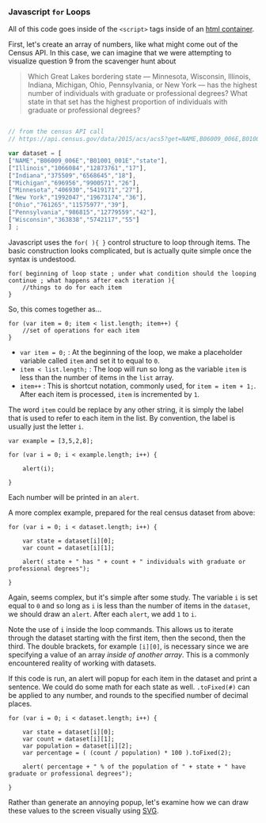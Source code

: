 ### Javascript `for` Loops

All of this code goes inside of the `<script>` tags inside of an [html container](html_basics.md).

First, let's create an array of numbers, like what might come out of the Census API. In this case, we can imagine that we were attempting to visualize question 9 from the scavenger hunt about 

> Which Great Lakes bordering state — Minnesota, Wisconsin, Illinois, Indiana, Michigan, Ohio, Pennsylvania, or New York — has the highest number of individuals with graduate or professional degrees? What state in that set has the highest proportion of individuals with graduate or professional degrees?

```javascript

// from the census API call
// https://api.census.gov/data/2015/acs/acs5?get=NAME,B06009_006E,B01001_001E&for=state:27,55,17,18,26,39,42,36

var dataset = [
["NAME","B06009_006E","B01001_001E","state"],
["Illinois","1066084","12873761","17"],
["Indiana","375509","6568645","18"],
["Michigan","696956","9900571","26"],
["Minnesota","406930","5419171","27"],
["New York","1992047","19673174","36"],
["Ohio","761265","11575977","39"],
["Pennsylvania","986815","12779559","42"],
["Wisconsin","363838","5742117","55"]
] ;

```

Javascript uses the `for( ){ }` control structure to loop through items. The basic construction looks complicated, but is actually quite simple once the syntax is undestood.

```
for( beginning of loop state ; under what condition should the looping continue ; what happens after each iteration ){
	//things to do for each item
}

```

So, this comes together as...

```
for (var item = 0; item < list.length; item++) {
	//set of operations for each item
}

```

- `var item = 0;` : At the beginning of the loop, we make a placeholder variable called `item` and set it to equal to `0`.
- `item < list.length;` : The loop will run so long as the variable `item` is less than the number of items in the `list` array.
- `item++` : This is shortcut notation, commonly used, for `item = item + 1;`. After each item is processed, `item` is incremented by `1`.

The word `item` could be replace by any other string, it is simply the label that is used to refer to each item in the list. By convention, the label is usually just the letter `i`.

```
var example = [3,5,2,8];

for (var i = 0; i < example.length; i++) {
	
	alert(i);

} 

```

Each number will be printed in an `alert`.

A more complex example, prepared for the real census dataset from above:

```
for (var i = 0; i < dataset.length; i++) {

	var state = dataset[i][0];
	var count = dataset[i][1];

	alert( state + " has " + count + " individuals with graduate or professional degrees");

}

```

Again, seems complex, but it's simple after some study. The variable `i` is set equal to `0` and so long as `i` is less than the number of items in the `dataset`, we should draw an `alert`. After each `alert`, we add `1` to `i`.

Note the use of `i` inside the loop commands. This allows us to iterate through the dataset starting with the first item, then the second, then the third. The double brackets, for example `[i][0]`, is necessary since we are specifying a value of an array *inside of another array*. This is a commonly encountered reality of working with datasets.

If this code is run, an alert will popup for each item in the dataset and print a sentence. We could do some math for each state as well. `.toFixed(#)` can be applied to any number, and rounds to the specified number of decimal places.

```
for (var i = 0; i < dataset.length; i++) {

	var state = dataset[i][0];
	var count = dataset[i][1];
	var population = dataset[i][2];
	var percentage = ( (count / population) * 100 ).toFixed(2);

	alert( percentage + " % of the population of " + state + " have graduate or professional degrees");

}

```

Rather than generate an annoying popup, let's examine how we can draw these values to the screen visually using [SVG](svg.md).


